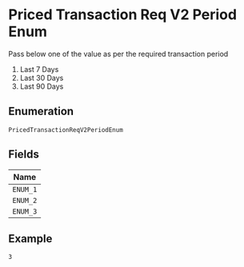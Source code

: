
# Priced Transaction Req V2 Period Enum

Pass below one of the value as per the required transaction period

1. Last 7 Days
2. Last 30 Days
3. Last 90 Days

## Enumeration

`PricedTransactionReqV2PeriodEnum`

## Fields

| Name |
|  --- |
| `ENUM_1` |
| `ENUM_2` |
| `ENUM_3` |

## Example

```
3
```


